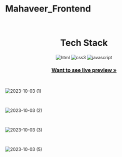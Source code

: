 # Mahaveer_Frontend
<br/>
<h1 align="center">Tech Stack</h1> 
<p align="center">
  <img src="https://img.shields.io/badge/Html-20232A?style=for-the-badge&logo=html5&logoColor=white" align="center" alt="html" />
<img src="https://img.shields.io/badge/css3-%231572B6.svg?style=for-the-badge&logo=css3&logoColor=white" align="center" alt="css3">
<img src="https://img.shields.io/badge/javascript-%23323330.svg?style=for-the-badge&logo=javascript&logoColor=%23F7DF1E" align="center" alt="javascript">
</p>

<h3 align="center"><a href="https://651c2a7ea4b17537eb4b5cf0--super-dango-d8f214.netlify.app/"><strong>Want to see live preview »</strong></a></h3>

<br/>



![2023-10-03 (1)](https://github.com/RupeshSahu969/Mahaveer_Frontend/assets/75201337/5a590a6b-2dfd-449a-8493-fc7bf2494620)


<br/>

![2023-10-03 (2)](https://github.com/RupeshSahu969/Mahaveer_Frontend/assets/75201337/795257df-1d38-45eb-9a34-9f7727bcb7c1)

<br/>


![2023-10-03 (3)](https://github.com/RupeshSahu969/Mahaveer_Frontend/assets/75201337/3f101f57-7565-4a6c-ac28-0bb1cc1ecd96)

<br/>


![2023-10-03 (5)](https://github.com/RupeshSahu969/Mahaveer_Frontend/assets/75201337/59d7e942-11c7-4d97-9342-c6f07280a4a4)

